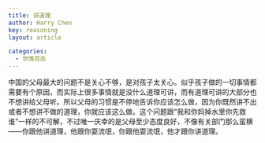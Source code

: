 ```yaml
---
title: 讲道理
author: Harry Chen
key: reasoning
layout: article

categories:
  - 世情百态
---
```


  中国的父母最大的问题不是关心不够，是对孩子太关心。似乎孩子做的一切事情都需要有个原因，而实际上很多事情就是没什么道理可讲，而有道理可讲的大部分也不想讲给父母听。所以父母的习惯是不停地告诉你应该怎么做，因为你既然讲不出或者不想讲不做的道理，你就应该这么做。这个问题跟“我和你妈掉水里你先救谁”一样的不可解，不过唯一庆幸的是父母至少态度良好，不像有关部门那么蛮横——你跟他讲道理，他跟你耍流氓，你跟他耍流氓，他才跟你讲道理。
